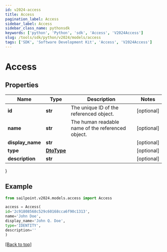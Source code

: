 ```yaml
---
id: v2024-access
title: Access
pagination_label: Access
sidebar_label: Access
sidebar_class_name: pythonsdk
keywords: ['python', 'Python', 'sdk', 'Access', 'V2024Access'] 
slug: /tools/sdk/python/v2024/models/access
tags: ['SDK', 'Software Development Kit', 'Access', 'V2024Access']
---
```


# Access


## Properties

Name | Type | Description | Notes
------------ | ------------- | ------------- | -------------
**id** | **str** | The unique ID of the referenced object. | [optional] 
**name** | **str** | The human readable name of the referenced object. | [optional] 
**display_name** | **str** |  | [optional] 
**type** | [**DtoType**](dto-type) |  | [optional] 
**description** | **str** |  | [optional] 
}

## Example

```python
from sailpoint.v2024.models.access import Access

access = Access(
id='2c91808568c529c60168cca6f90c1313',
name='John Doe',
display_name='John Q. Doe',
type='IDENTITY',
description=''
)

```
[[Back to top]](#) 

